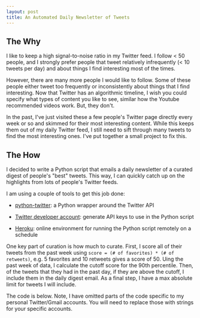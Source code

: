 ```yaml
---
layout: post
title: An Automated Daily Newsletter of Tweets
---
```


## The Why

I like to keep a high signal-to-noise ratio in my Twitter feed. I follow < 50 people, and I strongly prefer people that tweet relatively infrequently (< 10 tweets per day) and about things I find interesting most of the times.

However, there are many more people I would like to follow. Some of these people either tweet too frequently or inconsistently about things that I find interesting. Now that Twitter has an algorithmic timeline, I wish you could specify what types of content you like to see, similar how the Youtube recommended videos work. But, they don't.

In the past, I've just visited these a few people's Twitter page directly every week or so and skimmed for their most interesting content. While this keeps them out of my daily Twitter feed, I still need to sift through many tweets to find the most interesting ones. I've put together a small project to fix this.

## The How

I decided to write a Python script that emails a daily newsletter of a  curated digest of people's "best" tweets. This way, I can quickly catch up on the highlights from lots of people's Twitter feeds.

I am using a couple of tools to get this job done:

- [python-twitter](https://github.com/bear/python-twitter): a Python wrapper around the Twitter API

- [Twitter developer account](https://developer.twitter.com): generate API keys to use in the Python script

- [Heroku](https://www.heroku.com): online environment for running the Python script remotely on a schedule

One key part of curation is how much to curate. First, I score all of their tweets from the past week using `score = (# of favorites) * (# of retweets)`, e.g. 5 favorites and 10 retweets gives a score of 50. Uing the past week of data, I calculate the cutoff score for the 90th percentile. Then, of the tweets that they had in the past day, if they are above the cutoff, I include them in the daily digest email. As a final step, I have a max absolute limit for tweets I will include.

The code is below. Note, I have omitted parts of the code specific to my personal Twitter/Gmail accounts. You will need to replace those with strings for your specific accounts.